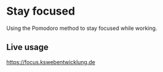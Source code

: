 # Stay focused

Using the Pomodoro method to stay focused while working.

## Live usage

https://focus.kswebentwicklung.de
